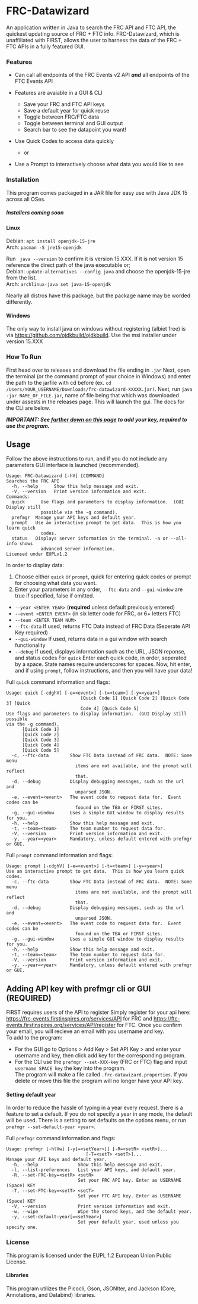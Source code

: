 # FRC-Datawizard
An application written in Java to search the FRC API and FTC API, the quickest updating source of FRC + FTC info. FRC-Datawizard, which is unaffiliated with FIRST, allows the user to harness the data of the FRC + FTC APIs in a fully featured GUI.

### Features
- Can call all endpoints of the FRC Events v2 API ***and*** all endpoints of the FTC Events API
- Features are avaiable in a GUI & CLI
  - Save your FRC and FTC API keys
  - Save a default year for quick reuse
  - Toggle between FRC/FTC data
  - Toggle between terminal and GUI output
  - Search bar to see the datapoint you want!
  
- Use Quick Codes to access data quickly
    - or
- Use a Prompt to interactively choose what data you would like to see
  

### Installation
This program comes packaged in a JAR file for easy use with Java JDK 15 across all OSes.

##### Installers coming soon


#### Linux
Debian: `apt install openjdk-15-jre`  
Arch: `pacman -S jre15-openjdk`  

Run ` java --version` to confirm it is version 15.XXX.  If it is not version 15 reference the direct path of the java executable or;  
Debian: `update-alternatives --config java` and choose the openjdk-15-jre from the list.  
Arch: `archlinux-java set java-15-openjdk`  

Nearly all distros have this package, but the package name may be worded differently.  

#### Windows
The only way to install java on windows without registering (albiet free) is via https://github.com/ojdkbuild/ojdkbuild.  Use the msi installer under version 15.XXX

### How To Run
First head over to releases and download the file ending in `.jar`
Next, open the terminal (or the command prompt of your choice in Windows) and enter the path to the jarfile with cd before (ex. `cd /Users/YOUR_USERNAME/Downloads/frc-datawizard-XXXXX.jar)`.  Next, run `java -jar NAME_OF_FILE.jar`, name of file being that which was downloaded under assests in the releases page. This will launch the gui.  The docs for the CLI are below.

****_IMPORTANT: See [farther down on this page](#adding-key-with-prefmgr) to add your key, required to use the program._****

## Usage
Follow the above instructions to run, and if you do not include any parameters GUI interface is launched (recommended).
```
Usage: FRC-Datawizard [-hV] [COMMAND]
Searches the FRC API
  -h, --help      Show this help message and exit.
  -V, --version   Print version information and exit.
Commands:
  quick      Use flags and parameters to display information.  (GUI Display still
             possible via the -g command).
  prefmgr  Manage your API keys and default year.
  prompt   Use an interactive prompt to get data.  This is how you learn quick
             codes.
  status   Displays server information in the terminal. -a or --all-info shows
             advanced server information.
Licensed under EUPLv1.2
```
In order to display data:
1.  Choose either `quick` or `prompt`, quick for entering quick codes or prompt for choosing what data you want.
2.  Enter your parameters in any order, `--ftc-data` and `--gui-window` are true if specified, false if omitted.
* `--year <ENTER YEAR>` (****required**** unless default previously entered)
* `--event <ENTER EVENT>` (in six letter code for FRC, or 6+ letters FTC)
* `--team <ENTER TEAM NUM>`  
* `--ftc-data` If used, returns FTC Data instead of FRC Data (Seperate API Key required)
* `--gui-window` If used, returns data in a gui window with search functionality
* `--debug` If used, displays information such as the URL, JSON reponse, and status codes
For `quick` Enter each quick code, in order, seperated by a space.  State names require underscores for spaces.
Now, hit enter, and if using `prompt`, follow instructions, and then you will have your data!

Full `quick` command information and flags:
```
Usage: quick [-cdghV] [-e=<event>] [-t=<team>] [-y=<year>]
                            [Quick Code 1] [Quick Code 2] [Quick Code 3] [Quick 
                            Code 4] [Quick Code 5]
Use flags and parameters to display information.  (GUI Display still possible
via the -g command).
      [Quick Code 1]
      [Quick Code 2]
      [Quick Code 3]
      [Quick Code 4]
      [Quick Code 5]
  -c, --ftc-data        Show FTC Data instead of FRC data.  NOTE: Some menu
                          items are not available, and the prompt will reflect
                          that.
  -d, --debug           Display debugging messages, such as the url and
                          unparsed JSON.
  -e, --event=<event>   The event code to request data for.  Event codes can be
                          foound on the TBA or FIRST sites.
  -g, --gui-window      Uses a simple GUI window to display results for you.
  -h, --help            Show this help message and exit.
  -t, --team=<team>     The team number to request data for.
  -V, --version         Print version information and exit.
  -y, --year=<year>     Mandatory, unless default entered with prefmgr or GUI.
```
Full `prompt` command information and flags:
```
Usage: prompt [-cdghV] [-e=<event>] [-t=<team>] [-y=<year>]
Use an interactive prompt to get data.  This is how you learn quick codes.
  -c, --ftc-data        Show FTC Data instead of FRC data.  NOTE: Some menu
                          items are not available, and the prompt will reflect
                          that.
  -d, --debug           Display debugging messages, such as the url and
                          unparsed JSON.
  -e, --event=<event>   The event code to request data for.  Event codes can be
                          foound on the TBA or FIRST sites.
  -g, --gui-window      Uses a simple GUI window to display results for you.
  -h, --help            Show this help message and exit.
  -t, --team=<team>     The team number to request data for.
  -V, --version         Print version information and exit.
  -y, --year=<year>     Mandatory, unless default entered with prefmgr or GUI.
  ```

## Adding API key with prefmgr cli or GUI  (REQUIRED)
FIRST requires users of the API to register Simply register for your api here: https://frc-events.firstinspires.org/services/API for FRC and https://ftc-events.firstinspires.org/services/API/register for FTC.  Once you confirm your email, you will recieve an email with you username and key.  
To add to the program:
- For the GUI go to Options > Add Key > Set API Key > and enter your username and key, then click add key for the corresponding program. 
- For the CLI use the `prefmgr --set-XXX-key` (FRC or FTC) flag and input `username SPACE key` the key into the program.  
The program will make a file called `.frc-datawizard.properties`.  If you delete or move this file the program will no longer have your API key.  

#### Setting default year
In order to reduce the hassle of typing in a year every request, there is a feature to set a default.  If you do not specify a year in any mode, the default will be used.  There is a setting to set defaults on the options menu, or run `prefmgr --set-default-year <year>`.

Full `prefmgr` command information and flags:
```
Usage: prefmgr [-hlVw] [-y[=<setYear>]] [-R=<setR> <setR>]...
                              [-T=<setT> <setT>]...
Manage your API keys and default year.
  -h, --help               Show this help message and exit.
  -l, --list-preferences   List your API keys, and default year.
  -R, --set-FRC-key=<setR> <setR>
                           Set your FRC API key. Enter as USERNAME (Space) KEY
  -T, --set-FTC-key=<setT> <setT>
                           Set your FTC API key. Enter as USERNAME (Space) KEY
  -V, --version            Print version information and exit.
  -w, --wipe               Wipe the stored keys, and the default year.
  -y, --set-default-year[=<setYear>]
                           Set your default year, used unless you specify one.
```
### License
This program is licensed under the EUPL 1.2 European Union Public License. 
#### Libraries
This program utilizes the Picocli, Gson, JSONIter, and Jackson (Core, Annotations, and Databind) libraries.
